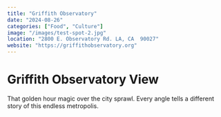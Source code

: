 ```yaml
---
title: "Griffith Observatory"
date: "2024-08-26"
categories: ["Food", "Culture"]
image: "/images/test-spot-2.jpg"
location: "2800 E. Observatory Rd. LA, CA  90027"
website: "https://griffithobservatory.org"
---
```


# Griffith Observatory View

That golden hour magic over the city sprawl. Every angle tells a different story of this endless metropolis.
